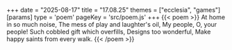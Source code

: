 +++
date = "2025-08-17"
title = "17.08.25"
themes = ["ecclesia", "games"]
[params]
  type = 'poem'
  pageKey = 'src/poem.js'
+++
{{< poem >}}
At home in so much noise,
The mess of play and laughter's oil,
My people, O, your people!
Such cobbled gift which overfills,
Designs too wonderful,
Make happy saints from every walk.
{{< /poem >}}